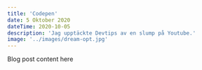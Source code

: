 ```yaml
---
title: 'Codepen'
date: 5 Oktober 2020
dateTime: 2020-10-05
description: 'Jag upptäckte Devtips av en slump på Youtube.'
image: '../images/dream-opt.jpg'
---
```


Blog post content here

